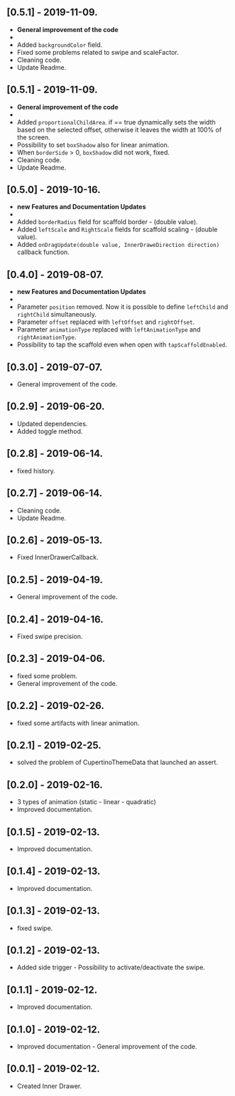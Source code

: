 ## [0.5.1] - 2019-11-09.

* **General improvement of the code**
*
* Added `backgroundColor` field.
* Fixed some problems related to swipe and scaleFactor.
* Cleaning code.
* Update Readme.

## [0.5.1] - 2019-11-09.

* **General improvement of the code**
*
* Added `proportionalChildArea`. if == true dynamically sets the width based on the selected offset, otherwise it leaves the width at 100% of the screen.
* Possibility to set `boxShadow` also for linear animation.
* When `borderSide` > 0, `boxShadow` did not work, fixed.
* Cleaning code.
* Update Readme.

## [0.5.0] - 2019-10-16.

* **new Features and Documentation Updates**
*
* Added `borderRadius` field for scaffold border - (double value).
* Added `leftScale` and  `RightScale` fields for scaffold scaling - (double value).
* Added `onDragUpdate(double value, InnerDraweDirection direction)` callback function.

## [0.4.0] - 2019-08-07.

* **new Features and Documentation Updates**
*
* Parameter `position` removed. Now it is possible to define `leftChild` and `rightChild` simultaneously.
* Parameter `offset` replaced with `leftOffset` and `rightOffset`.
* Parameter `animationType` replaced with `leftAnimationType` and `rightAnimationType`.
* Possibility to tap the scaffold even when open with `tapScaffoldEnabled`. 

## [0.3.0] - 2019-07-07.

* General improvement of the code.

## [0.2.9] - 2019-06-20.

* Updated dependencies.
* Added toggle method.

## [0.2.8] - 2019-06-14.

* fixed history.

## [0.2.7] - 2019-06-14.

* Cleaning code.
* Update Readme.

## [0.2.6] - 2019-05-13.

* Fixed InnerDrawerCallback.

## [0.2.5] - 2019-04-19.

* General improvement of the code.

## [0.2.4] - 2019-04-16.

* Fixed swipe precision.

## [0.2.3] - 2019-04-06.

* fixed some problem.
* General improvement of the code.

## [0.2.2] - 2019-02-26.

* fixed some artifacts with linear animation.

## [0.2.1] - 2019-02-25.

* solved the problem of CupertinoThemeData that launched an assert.

## [0.2.0] - 2019-02-16.

* 3 types of animation (static - linear - quadratic) 
* Improved documentation.

## [0.1.5] - 2019-02-13.

* Improved documentation.

## [0.1.4] - 2019-02-13.

* Improved documentation.

## [0.1.3] - 2019-02-13.

* fixed swipe.

## [0.1.2] - 2019-02-13.

* Added side trigger - Possibility to activate/deactivate the swipe.

## [0.1.1] - 2019-02-12.

* Improved documentation.

## [0.1.0] - 2019-02-12.

* Improved documentation - General improvement of the code.

## [0.0.1] - 2019-02-12.

* Created Inner Drawer.
